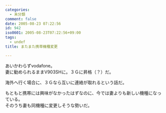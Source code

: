 ```yaml
---
categories:
  - 未分類
comment: false
date: 2005-08-23 07:22:56
id: 942
iso8601: 2005-08-23T07:22:56+09:00
tags:
  - undef
title: またまた携帯機種変更

---
```


<div class="entry-body">
                                 <p>あいかわらずvodafone。<br />
妻に勧められるままV903SHに。３Ｇに昇格（？）だ。</p>

<p>海外へ行く場合に、３Ｇなら互いに連絡が取れるという話だ。</p>

<p>もともと携帯には興味がなかったはずなのに、今では妻よりも新しい機種になっている。<br />
そのうち妻も同機種に変更しそうな勢いだ。</p>
                              </div>    	